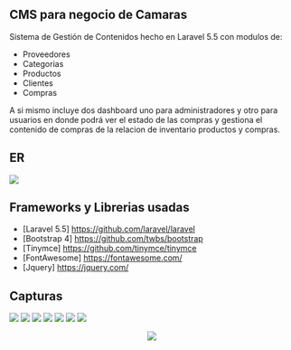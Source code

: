 ## CMS para negocio de Camaras

Sistema de Gestión de Contenidos hecho en Laravel 5.5 con modulos de:

- Proveedores
- Categorias
- Productos
- Clientes
- Compras

A si mismo incluye dos dashboard uno para administradores y otro para usuarios en donde podrá ver el estado de las compras y gestiona el contenido de compras de la relacion de inventario productos y compras.

## ER

<img src="https://www.dropbox.com/s/ncro6kvrdb2v16k/Diagrama%20ER.jpg?raw=1">

## Frameworks y Librerias usadas

- [Laravel 5.5] https://github.com/laravel/laravel
- [Bootstrap 4] https://github.com/twbs/bootstrap
- [Tinymce] https://github.com/tinymce/tinymce
- [FontAwesome] https://fontawesome.com/
- [Jquery] https://jquery.com/

## Capturas

<img src="https://www.dropbox.com/s/ttq0ehqg8534l8c/Screenshot_2018-11-12%20Laravel.jpg?raw=1">

<img src="https://www.dropbox.com/s/05i9iakl3s5zpfd/Screenshot_2018-11-12%20Laravel.png?raw=1">

<img src="https://www.dropbox.com/s/w3d97rpn2eyrtoc/Screenshot_2018-11-12%20Laravel%281%29.png?raw=1">

<img src="https://www.dropbox.com/s/scpn9h0ui18eh8a/Screenshot_2018-11-12%20Laravel%283%29.png?raw=1">

<img src="https://www.dropbox.com/s/k37k5carhqj6d0z/Screenshot_2018-11-12%20Laravel%284%29.png?raw=1">

<img src="https://www.dropbox.com/s/sj72cvd9zddd5qi/Screenshot_2018-11-12%20Laravel%285%29.png?raw=1">

<img src="https://www.dropbox.com/s/1f40kv0xa0vl3yf/Screenshot_2018-11-12%20Laravel%286%29.png?raw=1">

<p align="center"><img src="https://laravel.com/assets/img/components/logo-laravel.svg"></p>
